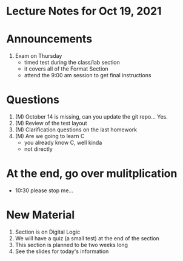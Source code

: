 # Lecture Notes for Oct 19, 2021


# Announcements
  1. Exam on Thursday
     - timed test during the class/lab section
     - it covers all of the Format Section
     - attend the 9:00 am session to get final instructions

# Questions
  1. (M) October 14 is missing, can you update the git repo... Yes.
  1. (M) Review of the test layout
  1. (M) Clarification questions on the last homework
  1. (M) Are we going to learn C
     - you already know C, well kinda
     - not directly


# At the end, go over mulitplication
  - 10:30 please stop me...


# New Material 
  1. Section is on Digital Logic
  1. We will have a quiz (a small test) at the end of the section
  1. This section is planned to be two weeks long
  1. See the slides for today's information


